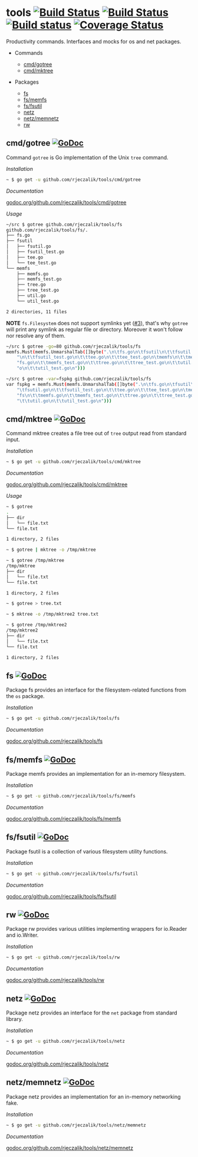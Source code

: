 tools [![Build Status](https://travis-ci.org/rjeczalik/tools.png?branch=master)](https://travis-ci.org/rjeczalik/tools "linux_amd64") [![Build Status](https://travis-ci.org/rjeczalik/tools.png?branch=osx)](https://travis-ci.org/rjeczalik/tools "darwin_amd64") [![Build status](https://ci.appveyor.com/api/projects/status/2p6hms7nuantflwb)](https://ci.appveyor.com/project/rjeczalik/tools-161 "windows_amd64") [![Coverage Status](https://coveralls.io/repos/rjeczalik/tools/badge.png?branch=test)](https://coveralls.io/r/rjeczalik/tools?branch=test)
=====

Productivity commands. Interfaces and mocks for os and net packages. 

* Commands
  * [cmd/gotree](README.md#cmdgotree-)
  * [cmd/mktree](README.md#cmdmktree-)

* Packages
  * [fs](README.md#fs-)
  * [fs/memfs](README.md#fsmemfs-)
  * [fs/fsutil](README.md#fsfsutil-)
  * [netz](README.md#netz-)
  * [netz/memnetz](README.md#netzmemnetz-)
  * [rw](README.md#rw-)

## cmd/gotree [![GoDoc](https://godoc.org/github.com/rjeczalik/tools/cmd/gotree?status.png)](https://godoc.org/github.com/rjeczalik/tools/cmd/gotree)

Command `gotree` is Go implementation of the Unix `tree` command.

*Installation*

```bash
~ $ go get -u github.com/rjeczalik/tools/cmd/gotree
```

*Documentation*

[godoc.org/github.com/rjeczalik/tools/cmd/gotree](http://godoc.org/github.com/rjeczalik/tools/cmd/gotree)

*Usage*

```bash
~/src $ gotree github.com/rjeczalik/tools/fs
github.com/rjeczalik/tools/fs/.
├── fs.go
├── fsutil
│   ├── fsutil.go
│   ├── fsutil_test.go
│   ├── tee.go
│   └── tee_test.go
└── memfs
    ├── memfs.go
    ├── memfs_test.go
    ├── tree.go
    ├── tree_test.go
    ├── util.go
    └── util_test.go

2 directories, 11 files
```

**NOTE** `fs.Filesystem` does not support symlinks yet ([#3](https://github.com/rjeczalik/tools/issues/3)), that's why `gotree` will print any symlink as regular file or directory. Moreover it won't follow nor resolve any of them.

```bash
~/src $ gotree -go=80 github.com/rjeczalik/tools/fs
memfs.Must(memfs.UnmarshalTab([]byte(".\n\tfs.go\n\tfsutil\n\t\tfsutil.go" +
	"\n\t\tfsutil_test.go\n\t\ttee.go\n\t\ttee_test.go\n\tmemfs\n\t\tmem" +
	"fs.go\n\t\tmemfs_test.go\n\t\ttree.go\n\t\ttree_test.go\n\t\tutil.g" +
	"o\n\t\tutil_test.go\n")))
```
```bash
~/src $ gotree -var=fspkg github.com/rjeczalik/tools/fs
var fspkg = memfs.Must(memfs.UnmarshalTab([]byte(".\n\tfs.go\n\tfsutil\n\t" +
	"\tfsutil.go\n\t\tfsutil_test.go\n\t\ttee.go\n\t\ttee_test.go\n\tmem" +
	"fs\n\t\tmemfs.go\n\t\tmemfs_test.go\n\t\ttree.go\n\t\ttree_test.go\n" +
	"\t\tutil.go\n\t\tutil_test.go\n")))
```

## cmd/mktree [![GoDoc](https://godoc.org/github.com/rjeczalik/tools/cmd/mktree?status.png)](https://godoc.org/github.com/rjeczalik/tools/cmd/mktree)

Command mktree creates a file tree out of `tree` output read from standard input.

*Installation*

```bash
~ $ go get -u github.com/rjeczalik/tools/cmd/mktree
```

*Documentation*

[godoc.org/github.com/rjeczalik/tools/cmd/mktree](http://godoc.org/github.com/rjeczalik/tools/cmd/mktree)

*Usage*

```bash
~ $ gotree
.
├── dir
│   └── file.txt
└── file.txt

1 directory, 2 files

~ $ gotree | mktree -o /tmp/mktree

~ $ gotree /tmp/mktree
/tmp/mktree
├── dir
│   └── file.txt
└── file.txt

1 directory, 2 files
```
```bash
~ $ gotree > tree.txt

~ $ mktree -o /tmp/mktree2 tree.txt

~ $ gotree /tmp/mktree2
/tmp/mktree2
├── dir
│   └── file.txt
└── file.txt

1 directory, 2 files
```

## fs [![GoDoc](https://godoc.org/github.com/rjeczalik/tools/fs?status.png)](https://godoc.org/github.com/rjeczalik/tools/fs)

Package fs provides an interface for the filesystem-related functions from the `os` package.

*Installation*

```bash
~ $ go get -u github.com/rjeczalik/tools/fs
```

*Documentation*

[godoc.org/github.com/rjeczalik/tools/fs](http://godoc.org/github.com/rjeczalik/tools/fs)

## fs/memfs [![GoDoc](https://godoc.org/github.com/rjeczalik/tools/fs/memfs?status.png)](https://godoc.org/github.com/rjeczalik/tools/fs/memfs)

Package memfs provides an implementation for an in-memory filesystem.

*Installation*

```bash
~ $ go get -u github.com/rjeczalik/tools/fs/memfs
```

*Documentation*

[godoc.org/github.com/rjeczalik/tools/fs/memfs](http://godoc.org/github.com/rjeczalik/tools/fs/memfs)

## fs/fsutil [![GoDoc](https://godoc.org/github.com/rjeczalik/fs/tools/fsutil?status.png)](https://godoc.org/github.com/rjeczalik/tools/fs/fsutil)

Package fsutil is a collection of various filesystem utility functions.

*Installation*

```bash
~ $ go get -u github.com/rjeczalik/tools/fs/fsutil
```

*Documentation*

[godoc.org/github.com/rjeczalik/tools/fs/fsutil](http://godoc.org/github.com/rjeczalik/tools/fs/fsutil)

## rw [![GoDoc](https://godoc.org/github.com/rjeczalik/tools/rw?status.png)](https://godoc.org/github.com/rjeczalik/tools/rw)

Package rw provides various utilities implementing wrappers for io.Reader and io.Writer.

*Installation*

```bash
~ $ go get -u github.com/rjeczalik/tools/rw
```

*Documentation*

[godoc.org/github.com/rjeczalik/tools/rw](http://godoc.org/github.com/rjeczalik/tools/rw)

## netz [![GoDoc](https://godoc.org/github.com/rjeczalik/tools/netz?status.png)](https://godoc.org/github.com/rjeczalik/tools/netz)

Package netz provides an interface for the `net` package from standard library.

*Installation*

```bash
~ $ go get -u github.com/rjeczalik/tools/netz
```

*Documentation*

[godoc.org/github.com/rjeczalik/tools/netz](http://godoc.org/github.com/rjeczalik/tools/netz)

## netz/memnetz [![GoDoc](https://godoc.org/github.com/rjeczalik/tools/netz/memnetz?status.png)](https://godoc.org/github.com/rjeczalik/tools/netz/memnetz)

Package netz provides an implementation for an in-memory networking fake.

*Installation*

```bash
~ $ go get -u github.com/rjeczalik/tools/netz/memnetz
```

*Documentation*

[godoc.org/github.com/rjeczalik/tools/netz/memnetz](http://godoc.org/github.com/rjeczalik/tools/netz/memnetz)

